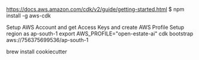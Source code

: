 https://docs.aws.amazon.com/cdk/v2/guide/getting-started.html
$ npm install -g aws-cdk

Setup AWS Account and get Access Keys and create AWS Profile
Setup region as ap-south-1 
export AWS_PROFILE="open-estate-ai"
cdk bootstrap aws://756375699536/ap-south-1


brew install cookiecutter